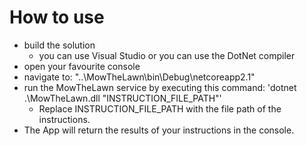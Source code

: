 # How to use
- build the solution
  - you can use Visual Studio or you can use the DotNet compiler
- open your favourite console 
- navigate to: "..\MowTheLawn\bin\Debug\netcoreapp2.1\"
- run the MowTheLawn service by executing this command: 'dotnet .\MowTheLawn.dll "INSTRUCTION_FILE_PATH"'
  - Replace INSTRUCTION_FILE_PATH with the file path of the instructions.
- The App will return the results of your instructions in the console. 